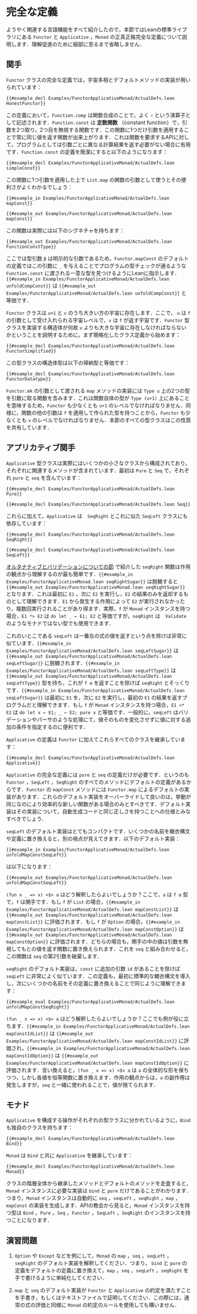 <!-- # The Complete Definitions -->

# 完全な定義

<!-- Now that all the relevant language features have been presented, this section describes the complete, honest definitions of `Functor`, `Applicative`, and `Monad` as they occur in the Lean standard library.
For the sake of understanding, no details are omitted. -->

ようやく関連する言語機能をすべて紹介したので，本節ではLeanの標準ライブラリにある `Functor` と `Applicative` ，`Monad` の正真正銘完全な定義について説明します．理解促進のために細部に至るまで省略しません．

<!-- ## Functor -->

## 関手

<!-- The complete definition of the `Functor` class makes use of universe polymorphism and a default method implementation: -->

`Functor` クラスの完全な定義では，宇宙多相とデフォルトメソッドの実装が用いられています：

```lean
{{#example_decl Examples/FunctorApplicativeMonad/ActualDefs.lean HonestFunctor}}
```
<!-- In this definition, `Function.comp` is function composition, which is typically written with the `∘` operator.
`Function.const` is the _constant function_, which is a two-argument function that ignores its second argument.
Applying this function to only one argument produces a function that always returns the same value, which is useful when an API demands a function but a program doesn't need to compute different results for different arguments.
A simple version of `Function.const` can be written as follows: -->

この定義において，`Function.comp` は関数合成のことで，よく `∘` という演算子として記述されます．`Function.const` は **定数関数** （constant function）で，引数を2つ取り，2つ目を無視する関数です．この関数に1つだけ引数を適用することで常に同じ値を返す関数が出来上がります．これは関数を要求するAPIに対して，プログラムとしては引数ごとに異なる計算結果を返す必要がない場合に有用です．`Function.const` の定義を簡潔にすると以下のようになります：

```lean
{{#example_decl Examples/FunctorApplicativeMonad/ActualDefs.lean simpleConst}}
```
<!-- Using it with one argument as the function argument to `List.map` demonstrates its utility: -->

この関数に1つ引数を適用した上で `List.map` の関数の引数として使うとその便利さがよくわかるでしょう：

```lean
{{#example_in Examples/FunctorApplicativeMonad/ActualDefs.lean mapConst}}
```
```output info
{{#example_out Examples/FunctorApplicativeMonad/ActualDefs.lean mapConst}}
```
<!-- The actual function has the following signature: -->

この関数は実際には以下のシグネチャを持ちます：

```output info
{{#example_out Examples/FunctorApplicativeMonad/ActualDefs.lean FunctionConstType}}
```
<!-- Here, the type argument `β` is an explicit argument, so the default definition of `Functor.mapConst` provides an `_` argument that instructs Lean to find a unique type to pass to `Function.const` that would cause the program to type check.
`{{#example_in Examples/FunctorApplicativeMonad/ActualDefs.lean unfoldCompConst}}` is equivalent to `{{#example_out Examples/FunctorApplicativeMonad/ActualDefs.lean unfoldCompConst}}`. -->

ここでは型引数 `β` は明示的な引数であるため，`Functor.mapConst` のデフォルトの定義ではこの引数に `_` を与えることでプログラムの型チェックが通るような `Function.const` に渡される一意な型を見つけるようにLeanに指示します．`{{#example_in Examples/FunctorApplicativeMonad/ActualDefs.lean unfoldCompConst}}` は `{{#example_out Examples/FunctorApplicativeMonad/ActualDefs.lean unfoldCompConst}}` と等価です．

<!-- The `Functor` type class inhabits a universe that is the greater of `u+1` and `v`.
Here, `u` is the level of universes accepted as arguments to `f`, while `v` is the universe returned by `f`.
To see why the structure that implements the `Functor` type class must be in a universe that's larger than `u`, begin with a simplified definition of the class: -->

`Functor` クラスは `u+1` と `v` のうち大きい方の宇宙に存在します．ここで， `u` は `f` の引数として受け入れられる宇宙レベルで，`v` は `f` が返す宇宙です．`Functor` 型クラスを実装する構造体が何故 `u` よりも大きな宇宙に存在しなければならないかということを説明するために，まず簡略化したクラス定義から始めます：

```lean
{{#example_decl Examples/FunctorApplicativeMonad/ActualDefs.lean FunctorSimplified}}
```
<!-- This type class's structure type is equivalent to the following inductive type: -->

この型クラスの構造体型は以下の帰納型と等価です：

```lean
{{#example_decl Examples/FunctorApplicativeMonad/ActualDefs.lean FunctorDatatype}}
```
<!-- The implementation of the `map` method that is passed as an argument to `Functor.mk` contains a function that takes two types in `Type u` as arguments.
This means that the type of the function itself is in `Type (u+1)`, so `Functor` must also be at a level that is at least `u+1`.
Similarly, other arguments to the function have a type built by applying `f`, so it must also have a level that is at least `v`.
All the type classes in this section share this property. -->

`Functor.mk` の引数として渡される `map` メソッドの実装には `Type u` 上の2つの型を引数に取る関数を含みます．これは関数自体の型が `Type (u+1)` 上にあることを意味するため，`Functor` も少なくとも `u+1` のレベルでなければなりません．同様に，関数の他の引数は `f` を適用して作られた型を持つことから，`Functor` も少なくとも `v` のレベルでなければなりません．本節のすべての型クラスはこの性質を共有しています．

<!-- ## Applicative -->

## アプリカティブ関手

<!-- The `Applicative` type class is actually built from a number of smaller classes that each contain some of the relevant methods.
The first are `Pure` and `Seq`, which contain `pure` and `seq` respectively: -->

`Applicative` 型クラスは実際にはいくつかの小さなクラスから構成されており，それぞれに関連するメソッドが含まれています．最初は `Pure` と `Seq` で，それぞれ `pure` と `seq` を含んでいます：

```lean
{{#example_decl Examples/FunctorApplicativeMonad/ActualDefs.lean Pure}}

{{#example_decl Examples/FunctorApplicativeMonad/ActualDefs.lean Seq}}
```

<!-- In addition to these, `Applicative` also depends on `SeqRight` and an analogous `SeqLeft` class: -->

これらに加えて，`Applicative` は　`SeqRight` とこれに似た `SeqLeft` クラスにも依存しています：

```lean
{{#example_decl Examples/FunctorApplicativeMonad/ActualDefs.lean SeqRight}}

{{#example_decl Examples/FunctorApplicativeMonad/ActualDefs.lean SeqLeft}}
```

<!-- The `seqRight` function, which was introduced in the [section about alternatives and validation](alternative.md), is easiest to understand from the perspective of effects.
`{{#example_in Examples/FunctorApplicativeMonad.lean seqRightSugar}}`, which desugars to `{{#example_out Examples/FunctorApplicativeMonad.lean seqRightSugar}}`, can be understood as first executing `E1`, and then `E2`, resulting only in `E2`'s result.
Effects from `E1` may result in `E2` not being run, or being run multiple times.
Indeed, if `f` has a `Monad` instance, then `E1 *> E2` is equivalent to `do let _ ← E1; E2`, but `seqRight` can be used with types like `Validate` that are not monads. -->

[オルタナティブとバリデーションについての節](alternative.md) で紹介した `seqRight` 関数は作用の観点から理解するのが最も簡単です．`{{#example_in Examples/FunctorApplicativeMonad.lean seqRightSugar}}` は脱糖すると `{{#example_out Examples/FunctorApplicativeMonad.lean seqRightSugar}}` となります．これは最初に `E1` ，次に `E2` を実行し，`E2` の結果のみを返却するものとして理解できます．`E1` から発生する作用によって `E2` が実行されなかったり，複数回実行されることがあり得ます．実際，`f` が `Monad` インスタンスを持つ場合，`E1 *> E2` は `do let _ ← E1; E2` と等価ですが，`seqRight` は　`Validate` のようなモナドではない型でも使用できます．

<!-- Its cousin `seqLeft` is very similar, except the leftmost expression's value is returned.
`{{#example_in Examples/FunctorApplicativeMonad/ActualDefs.lean seqLeftSugar}}` desugars to `{{#example_out Examples/FunctorApplicativeMonad/ActualDefs.lean seqLeftSugar}}`.
`{{#example_in Examples/FunctorApplicativeMonad/ActualDefs.lean seqLeftType}}` has type `{{#example_out Examples/FunctorApplicativeMonad/ActualDefs.lean seqLeftType}}`, which is identical to that of `seqRight` except for the fact that it returns `f α`.
`{{#example_in Examples/FunctorApplicativeMonad/ActualDefs.lean seqLeftSugar}}` can be understood as a program that first executes `E1`, and then `E2`, returning the original result for `E1`.
If `f` has a `Monad` instance, then `E1 <* E2` is equivalent to `do let x ← E1; _ ← E2; pure x`.
Generally speaking, `seqLeft` is useful for specifying extra conditions on a value in a validation or parser-like workflow without changing the value itself. -->

これのいとこである `seqLeft` は一番左の式の値を返すという点を除けば非常に似ています．`{{#example_in Examples/FunctorApplicativeMonad/ActualDefs.lean seqLeftSugar}}` は `{{#example_out Examples/FunctorApplicativeMonad/ActualDefs.lean seqLeftSugar}}` に脱糖されます．`{{#example_in Examples/FunctorApplicativeMonad/ActualDefs.lean seqLeftType}}` は `{{#example_out Examples/FunctorApplicativeMonad/ActualDefs.lean seqLeftType}}` 型を持ち，これが `f α` を返すことを除けば `seqRight` とそっくりです．`{{#example_in Examples/FunctorApplicativeMonad/ActualDefs.lean seqLeftSugar}}` は最初に `E1` を，次に `E2` を実行し，最初の `E1` の結果を返すプログラムだと理解できます．もし `f` が `Monad` インスタンスを持つ場合，`E1 <* E2` は `do let x ← E1; _ ← E2; pure x` と等価です．一般的に，`seqLeft` はバリデーションやパーサのような処理にて，値そのものを変化させずに値に対する追加の条件を指定するのに便利です．

<!-- The definition of `Applicative` extends all these classes, along with `Functor`: -->

`Applicative` の定義は `Functor` に加えてこれらすべてのクラスを継承しています：

```lean
{{#example_decl Examples/FunctorApplicativeMonad/ActualDefs.lean Applicative}}
```
<!-- A complete definition of `Applicative` requires only definitions for `pure` and `seq`.
This is because there are default definitions for all of the methods from `Functor`, `SeqLeft`, and `SeqRight`.
The `mapConst` method of `Functor` has its own default implementation in terms of `Functor.map`.
These default implementations should only be overridden with new functions that are behaviorally equivalent, but more efficient.
The default implementations should be seen as specifications for correctness as well as automatically-created code. -->

`Applicative` の完全な定義には `pure` と `seq` の定義だけが必要です．というのも `Functor` ，`SeqLeft` ，`SeqRight` のすべてのメソッドにデフォルトの定義があるからです．`Functor` の `mapConst` メソッドには `Functor.map` によるデフォルトの実装があります．これらのデフォルト実装をオーバーライドして良いのは，挙動が同じなのにより効率的な新しい関数がある場合のみとすべきです．デフォルト実装はその実装について，自動生成コードと同じ正しさを持つことへの仕様とみなすべきでしょう．

<!-- The default implementation for `seqLeft` is very compact.
Replacing some of the names with their syntactic sugar or their definitions can provide another view on it, so: -->

`seqLeft` のデフォルト実装はとてもコンパクトです．いくつかの名前を糖衣構文や定義に置き換えると，別の視点が見えてきます．以下のデフォルト実装：

```lean
{{#example_in Examples/FunctorApplicativeMonad/ActualDefs.lean unfoldMapConstSeqLeft}}
```
<!-- becomes -->

は以下になります：

```lean
{{#example_out Examples/FunctorApplicativeMonad/ActualDefs.lean unfoldMapConstSeqLeft}}
```
<!-- How should `(fun x _ => x) <$> a` be understood?
Here, `a` has type `f α`, and `f` is a functor.
If `f` is `List`, then `{{#example_in Examples/FunctorApplicativeMonad/ActualDefs.lean mapConstList}}` evaluates to `{{#example_out Examples/FunctorApplicativeMonad/ActualDefs.lean mapConstList}}`.
If `f` is `Option`, then `{{#example_in Examples/FunctorApplicativeMonad/ActualDefs.lean mapConstOption}}` evaluates to `{{#example_out Examples/FunctorApplicativeMonad/ActualDefs.lean mapConstOption}}`.
In each case, the values in the functor are replaced by functions that return the original value, ignoring their argument.
When combined with `seq`, this function discards the values from `seq`'s second argument. -->

`(fun x _ => x) <$> a` はどう解釈したらよいでしょうか？ここで，`a` は `f α` 型で，`f` は関手です．もし `f` が `List` の場合，`{{#example_in Examples/FunctorApplicativeMonad/ActualDefs.lean mapConstList}}` は `{{#example_out Examples/FunctorApplicativeMonad/ActualDefs.lean mapConstList}}` に評価されます．もし `f` が `Option` の場合，`{{#example_in Examples/FunctorApplicativeMonad/ActualDefs.lean mapConstOption}}` は `{{#example_out Examples/FunctorApplicativeMonad/ActualDefs.lean mapConstOption}}` に評価されます．どちらの場合も，関手の中の値は引数を無視してもとの値を返す関数に置き換えられます．これを `seq` と組み合わせると，この関数は `seq` の第2引数を破棄します．

<!-- The default implementation for `seqRight` is very similar, except `const` has an additional argument `id`.
This definition can be understood similarly, by first introducing some standard syntactic sugar and then replacing some names with their definitions: -->

`seqRight` のデフォルト実装は，`const` に追加の引数 `id` があることを除けば `seqLeft` に非常によく似ています．この定義も，最初に標準的な糖衣構文を導入し，次にいくつかの名前をその定義に置き換えることで同じように理解できます：

```lean
{{#example_eval Examples/FunctorApplicativeMonad/ActualDefs.lean unfoldMapConstSeqRight}}
```
<!-- How should `(fun _ x => x) <$> a` be understood?
Once again, examples are useful.
`{{#example_in Examples/FunctorApplicativeMonad/ActualDefs.lean mapConstIdList}}` is equivalent to `{{#example_out Examples/FunctorApplicativeMonad/ActualDefs.lean mapConstIdList}}`, and `{{#example_in Examples/FunctorApplicativeMonad/ActualDefs.lean mapConstIdOption}}` is equivalent to `{{#example_out Examples/FunctorApplicativeMonad/ActualDefs.lean mapConstIdOption}}`.
In other words, `(fun _ x => x) <$> a` preserves the overall shape of `a`, but each value is replaced by the identity function.
From the perspective of effects, the side effects of `a` occur, but the values are thrown out when it is used with `seq`. -->

`(fun _ x => x) <$> a` はどう解釈したらよいでしょうか？ここでも例が役に立ちます．`{{#example_in Examples/FunctorApplicativeMonad/ActualDefs.lean mapConstIdList}}` は `{{#example_out Examples/FunctorApplicativeMonad/ActualDefs.lean mapConstIdList}}` に評価され，`{{#example_in Examples/FunctorApplicativeMonad/ActualDefs.lean mapConstIdOption}}` は `{{#example_out Examples/FunctorApplicativeMonad/ActualDefs.lean mapConstIdOption}}` に評価されます．言い換えると，`(fun _ x => x) <$> a` は `a` の全体的な形を保ちつつ，しかし各値を恒等関数に置き換えます．作用の観点からは，`a` の副作用は発生しますが，`seq` と一緒に使われることで，値が捨てられます．

<!-- ## Monad -->

## モナド

<!-- Just as the constituent operations of `Applicative` are split into their own type classes, `Bind` has its own class as well: -->

`Applicative` を構成する操作がそれぞれの型クラスに分かれているように，`Bind` も独自のクラスを持ちます：

```lean
{{#example_decl Examples/FunctorApplicativeMonad/ActualDefs.lean Bind}}
```
<!-- `Monad` extends `Applicative` with `Bind`: -->

`Monad` は `Bind` と共に `Applicative` を継承しています：

```lean
{{#example_decl Examples/FunctorApplicativeMonad/ActualDefs.lean Monad}}
```
<!-- Tracing the collection of inherited methods and default methods from the entire hierarchy shows that a `Monad` instance requires only implementations of `bind` and `pure`.
In other words, `Monad` instances automatically yield implementations of `seq`, `seqLeft`, `seqRight`, `map`, and `mapConst`.
From the perspective of API boundaries, any type with a `Monad` instance gets instances for `Bind`, `Pure`, `Seq`, `Functor`, `SeqLeft`, and `SeqRight`. -->

クラスの階層全体から継承したメソッドとデフォルトのメソッドを走査すると，`Monad` インスタンスに必要な実装は `bind` と `pure` だけであることがわかります．つまり，`Monad` インスタンスは自動的に `seq` ，`seqLeft` ，`seqRight` ，`map` ，`mapConst` の実装を生成します．APIの教会から見ると，`Monad` インスタンスを持つ型は `Bind` ，`Pure` ，`Seq` ，`Functor` ，`SeqLeft` ，`SeqRight` のインスタンスを持つことになります．

<!-- ## Exercises -->

## 演習問題

 <!-- 1. Understand the default implementations of `map`, `seq`, `seqLeft`, and `seqRight` in `Monad` by working through examples such as `Option` and `Except`. In other words, substitute their definitions for `bind` and `pure` into the default definitions, and simplify them to recover the versions `map`, `seq`, `seqLeft`, and `seqRight` that would be written by hand. -->
 1. `Option` や `Except` などを例にして，`Monad` の `map` ，`seq` ，`seqLeft` ，`seqRight` のデフォルト実装を解釈してください．つまり， `bind` と `pure` の定義をデフォルトの定義に置き換えて，`map` ，`seq` ，`seqLeft` ，`seqRight` を手で書けるように単純化してください．
 <!-- 2. On paper or in a text file, prove to yourself that the default implementations of `map` and `seq` satisfy the contracts for `Functor` and `Applicative`. In this argument, you're allowed to use the rules from the `Monad` contract as well as ordinary expression evaluation. -->
 2. `map` と `seq` のデフォルト実装が `Functor` と `Applicative` の約定を満たすことを手書き，もしくはテキストファイルで証明してください．この際には，通常の式の評価と同様に `Monad` の約定のルールを使用しても構いません．
